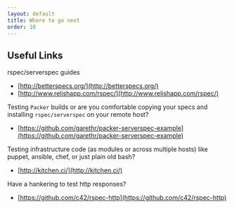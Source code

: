 ```yaml
---
layout: default
title: Where to go next
order: 10
---
```


Useful Links
------------

rspec/serverspec guides

* [http://betterspecs.org/](http://betterspecs.org/)
* [http://www.relishapp.com/rspec/](http://www.relishapp.com/rspec/)

Testing `Packer` builds or are you comfortable copying your specs and installing `rspec/serverspec` on your remote host?

* [https://github.com/garethr/packer-serverspec-example](https://github.com/garethr/packer-serverspec-example)

Testing infrastructure code (as modules or across multiple hosts) like puppet, ansible, chef, or just plain old bash?

* [http://kitchen.ci/](http://kitchen.ci/)

Have a hankering to test http responses?

* [https://github.com/c42/rspec-http](https://github.com/c42/rspec-http)
